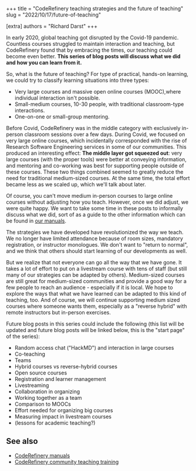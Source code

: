 +++
title = "CodeRefinery teaching strategies and the future of teaching"
slug = "2022/10/17/future-of-teaching"

[extra]
authors = "Richard Darst"
+++

In early 2020, global teaching got disrupted by the Covid-19
pandemic.  Countless courses struggled to maintain interaction and
teaching, but CodeRefinery found that by embracing the times, our
teaching could become even better.  **This series of blog posts will
discuss what we did and how you can learn from it.**

So, what is the future of teaching?  For type of practical, hands-on
learning, we could try to classify learning situations into three
types:
* Very large courses and massive open online courses (MOOC),where
  individual interaction isn't possible.
* Small-medium courses, 10-30 people, with traditional classroom-type
  interactions.
* One-on-one or small-group mentoring.

Before Covid, CodeRefinery was in the middle category with exclusively
in-person classroom sessions over a few days.  During Covid, we
focused on very large online courses, which incidentally corresponded
with the rise of Research Software Engineering services in some of our
communities.  This produced an interesting effect: **The middle layer
got squeezed out**: very large courses (with the proper tools) were
better at conveying information, and mentoring and co-working was best
for supporting people outside of these courses.  These two things
combined seemed to greatly reduce the need for traditional
medium-sized courses.  At the same time, the total effort became less
as we scaled up, which we'll talk about later.

Of course, you can't move medium in-person courses to large online
courses without adjusting how you teach.  However, once we did adjust,
we were quite happy.  We want to take some time in these posts to
informally discuss what we did, sort of as a guide to the other
information which can be found in [our
manuals](https://coderefinery.github.io/manuals/).

The strategies we have developed have revolutionized the way we teach.
We no longer have limited attendance because of room sizes, mandatory
registration, or instructor monologues.  We don't want to "return to
normal", and we think that others should start learning of our
developments as well.

But we realize that not everyone can go all the way that we have gone.
It takes a lot of effort to put on a livestream course with tens of
staff (but still many of our strategies can be adapted by others).
Medium-sized courses are still great for medium-sized communities and
provide a good way for a few people to reach an audience - especially
if it is local.  We hope to explore the ways that what we have learned
can be adapted to this kind of teaching, too.  And of course, we will
continue supporting medium sized courses where someone wants them,
especially as a "reverse hybrid" with remote instructors but in-person
exercises.

Future blog posts in this series could include the following (this
list will be updated and future blog posts will be linked below, this
is the "start page" of the series):
* Random access chat ("HackMD") and interaction in large courses
* Co-teaching
* Teams
* Hybrid courses vs reverse-hybrid courses
* Open source courses
* Registration and learner management
* Livestreaming
* Collaboration in organizing
* Working together as a team
* Comparison to MOOCs
* Effort needed for organizing big courses
* Measuring impact in livestream courses
* (lessons for academic teaching?)

## See also

- [CodeRefinery manuals](https://coderefinery.github.io/manuals/)
- [CodeRefinery community teaching
  training](https://coderefinery.github.io/community-teaching/)
